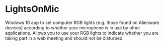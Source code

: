 # LightsOnMic
Windows 10 app to set computer RGB lights (e.g. those found on Alienware devices) according to whether your microphone is in use by other applications. Allows you to use your RGB lights to indicate whether you are taking part in a web meeting and should not be disturbed.
